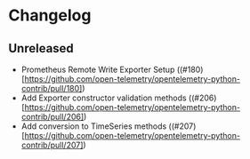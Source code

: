 # Changelog

## Unreleased
- Prometheus Remote Write Exporter Setup
  ((#180)[https://github.com/open-telemetry/opentelemetry-python-contrib/pull/180])
- Add Exporter constructor validation methods
  ((#206)[https://github.com/open-telemetry/opentelemetry-python-contrib/pull/206])
- Add conversion to TimeSeries methods
  ((#207)[https://github.com/open-telemetry/opentelemetry-python-contrib/pull/207])
